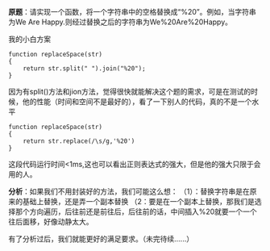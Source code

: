**原题**：请实现一个函数，将一个字符串中的空格替换成“%20”。例如，当字符串为We Are Happy.则经过替换之后的字符串为We%20Are%20Happy。

我的小白方案

```
function replaceSpace(str)
{
    return str.split(" ").join("%20");
}
```

因为有split()方法和jion方法，觉得很快就能解决这个题的需求，可是在测试的时候，他的性能（时间和空间不是最好的），看了一下别人的代码，真的不是一个水平

```
function replaceSpace(str)
{
    return str.replace(/\s/g,'%20')
}
```
这段代码运行时间<1ms,这也可以看出正则表达式的强大，但是他的强大只限于会用的人。

**分析**：如果我们不用封装好的方法，我们可能这么想：
               （1）：替换字符串是在原来的基础上替换，还是弄一个副本替换
               （2：要是在一个副本上替换，那我们是选择那个方向遍历，后往前还是前往后，后往前的话，中间插入%20就要一个一个往后面移，好像动静太大。

有了分析过后，我们就能更好的满足要求。（未完待续......）